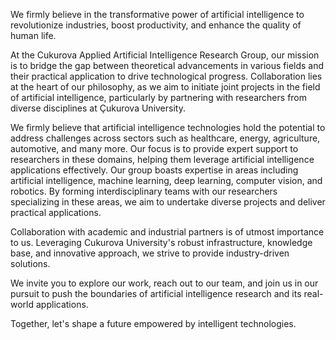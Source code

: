 We firmly believe in the transformative power of artificial intelligence to revolutionize industries, boost productivity, and enhance the quality of human life.

At the Cukurova Applied Artificial Intelligence Research Group, our mission is to bridge the gap between theoretical advancements in various fields and their practical application to drive technological progress. Collaboration lies at the heart of our philosophy, as we aim to initiate joint projects in the field of artificial intelligence, particularly by partnering with researchers from diverse disciplines at Çukurova University.

We firmly believe that artificial intelligence technologies hold the potential to address challenges across sectors such as healthcare, energy, agriculture, automotive, and many more. Our focus is to provide expert support to researchers in these domains, helping them leverage artificial intelligence applications effectively. Our group boasts expertise in areas including artificial intelligence, machine learning, deep learning, computer vision, and robotics. By forming interdisciplinary teams with our researchers specializing in these areas, we aim to undertake diverse projects and deliver practical applications.

Collaboration with academic and industrial partners is of utmost importance to us. Leveraging Cukurova University's robust infrastructure, knowledge base, and innovative approach, we strive to provide industry-driven solutions.

We invite you to explore our work, reach out to our team, and join us in our pursuit to push the boundaries of artificial intelligence research and its real-world applications.

Together, let's shape a future empowered by intelligent technologies.